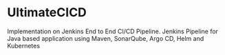 # UltimateCICD
Implementation  on Jenkins End to End CI/CD Pipeline. Jenkins Pipeline for Java based application using Maven, SonarQube, Argo CD, Helm and Kubernetes
